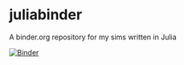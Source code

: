 # juliabinder
A binder.org repository for my sims written in Julia

[![Binder](https://mybinder.org/badge_logo.svg)](https://mybinder.org/v2/gh/MrWeatherallScience/juliabinder/HEAD)
